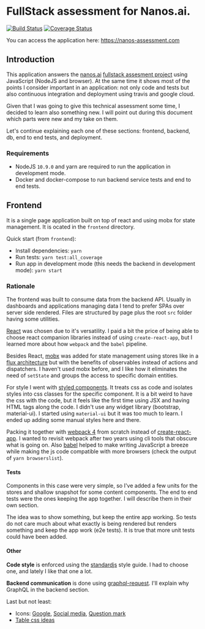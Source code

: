 # FullStack assessment for Nanos.ai.
[![Build Status](https://travis-ci.org/graffic/nanocorp.svg?branch=master)](https://travis-ci.org/graffic/nanocorp) [![Coverage Status](https://coveralls.io/repos/github/graffic/nanocorp/badge.svg?branch=master)](https://coveralls.io/github/graffic/nanocorp?branch=master)

You can access the application here: https://nanos-assessment.com


## Introduction

This application answers the [nanos.ai](http://nanos.ai) [fullstack assesment project](https://github.com/nanosapp/fullstack-dev-assesment) using JavaScript (NodeJS and browser). At the same time it shows most of the points I consider important in an application: not only code and tests but also continuous integration and deployment using travis and google cloud.

Given that I was going to give this technical assessment some time, I decided to learn also something new. I will point out during this document which parts were new and my take on them.

Let's continue explaining each one of these sections: frontend, backend, db, end to end tests, and deployment. 

### Requirements

* NodeJS `10.9.0` and yarn are required to run the application in development mode.
* Docker and docker-compose to run backend service tests and end to end tests.

## Frontend

It is a single page application built on top of react and using mobx for state management. It is ocated in the `frontend` directory. 

Quick start (from `frontend`):

* Install dependencies: `yarn`
* Run tests: `yarn test:all_coverage`
* Run app in development mode (this needs the backend in development mode): `yarn start`

### Rationale

The frontend was built to consume data from the backend API. Usually in dashboards and applications managing data I tend to prefer SPAs over server side rendered. Files are structured by page plus the root `src` folder having some utilities.

[React](https://reactjs.org) was chosen due to it's versatility. I paid a bit the price of being able to choose react companion libraries instead of using `create-react-app`, but I learned more about how `webpack` and the `babel` pipeline.

Besides React, [mobx](https://mobx.js.org) was added for state management using stores like in a [flux architecture](https://facebook.github.io/flux/) but with the benefits of observables instead of actions and dispatchers. I haven't used mobx before, and I like how it eliminates the need of `setState` and groups the access to specific domain entities.

For style I went with [styled components](https://www.styled-components.com). It treats css as code and isolates styles into css classes for the specific component. It is a bit weird to have the css with the code, but it feels like the first time using JSX and having HTML tags along the code. I didn't use any widget library (bootstrap, material-ui). I started using `material-ui` but it was too much to learn. I ended up adding some manual styles here and there.

Packing it together with [webpack 4](https://webpack.js.org) from scratch instead of [create-react-app](https://github.com/facebook/create-react-app). I wanted to revisit webpack after two years using cli tools that obscure what is going on. Also [babel](https://babeljs.io) helped to make writing JavaScript a breeze while making the js code compatible with more browsers (check the output of `yarn browserslist`).

#### Tests

Components in this case were very simple, so I've added a few units for the stores and shallow snapshot for some content components. The end to end tests were the ones keeping the app together. I will describe them in their own section.

The idea was to show something, but keep the entire app working. So tests do not care much about what exactly is being rendered but renders something and keep the app work (e2e tests). It is true that more unit tests could have been added.

#### Other

**Code style** is enforced using the [standardjs](https://standardjs.com) style guide. I had to choose one, and lately I like that one a lot.

**Backend communication** is done using [graphql-request](https://github.com/prisma/graphql-request). I'll explain why GraphQL in the backend section.

Last but not least:

* Icons: [Google](https://www.flaticon.com/free-icon/search_281764), [Social media](https://www.flaticon.com/packs/social-media-2), [Question mark](https://www.flaticon.com/free-icon/question-mark-button_69464#term=unknown&page=1&position=3)
* [Table css ideas](https://colorlib.com/wp/css3-table-templates/)



